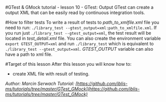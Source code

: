 #GTest & GMock tutorial - lesson 10 - GTest: Output
GTest can create a output XML that can be easily read by continuous integration tools.

#How to filter tests
To write a result of tests to *path_to_xmlfile.xml* file you need to run: `./library_test --gtest_output=xml:path_to_xmlfile.xml`. If you run just `./library_test --gtest_output=xml`, the test result will be located in *test_detail.xml* file. You can also create the environment variable `export GTEST_OUTPUT=xml` and run `./library_test` which is equivalent to `./library_test --gtest_output=xml`. *GTEST_OUTPUT* variable can also have a path to xml file.

#Target of this lesson
After this lesson you will know how to:
- create XML file with result of testing.


*Author: Marcin Serwach*
*Tutorial: [https://github.com/iblis-ms/tutorials/tree/master/GTest_GMock](https://github.com/iblis-ms/tutorials/tree/master/GTest_GMock)*
